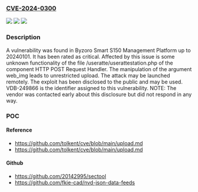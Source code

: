 ### [CVE-2024-0300](https://cve.mitre.org/cgi-bin/cvename.cgi?name=CVE-2024-0300)
![](https://img.shields.io/static/v1?label=Product&message=Smart%20S150%20Management%20Platform&color=blue)
![](https://img.shields.io/static/v1?label=Version&message=%3D%2020240101%20&color=brighgreen)
![](https://img.shields.io/static/v1?label=Vulnerability&message=CWE-434%20Unrestricted%20Upload&color=brighgreen)

### Description

A vulnerability was found in Byzoro Smart S150 Management Platform up to 20240101. It has been rated as critical. Affected by this issue is some unknown functionality of the file /useratte/userattestation.php of the component HTTP POST Request Handler. The manipulation of the argument web_img leads to unrestricted upload. The attack may be launched remotely. The exploit has been disclosed to the public and may be used. VDB-249866 is the identifier assigned to this vulnerability. NOTE: The vendor was contacted early about this disclosure but did not respond in any way.

### POC

#### Reference
- https://github.com/tolkent/cve/blob/main/upload.md
- https://github.com/tolkent/cve/blob/main/upload.md

#### Github
- https://github.com/20142995/sectool
- https://github.com/fkie-cad/nvd-json-data-feeds

